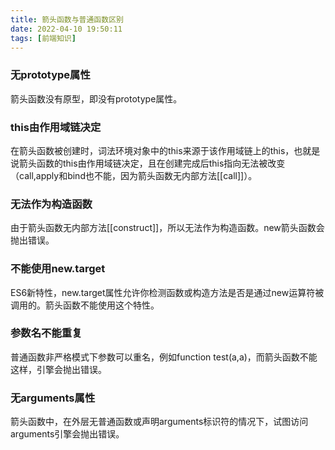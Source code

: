 ```yaml
---
title: 箭头函数与普通函数区别
date: 2022-04-10 19:50:11
tags: [前端知识]
---
```


### 无prototype属性
箭头函数没有原型，即没有prototype属性。
### this由作用域链决定
在箭头函数被创建时，词法环境对象中的this来源于该作用域链上的this，也就是说箭头函数的this由作用域链决定，且在创建完成后this指向无法被改变（call,apply和bind也不能，因为箭头函数无内部方法[[call]]）。

<!--more-->

### 无法作为构造函数
由于箭头函数无内部方法[[construct]]，所以无法作为构造函数。new箭头函数会抛出错误。
### 不能使用new.target
ES6新特性，new.target属性允许你检测函数或构造方法是否是通过new运算符被调用的。箭头函数不能使用这个特性。
### 参数名不能重复
普通函数非严格模式下参数可以重名，例如function test(a,a)，而箭头函数不能这样，引擎会抛出错误。
### 无arguments属性
箭头函数中，在外层无普通函数或声明arguments标识符的情况下，试图访问arguments引擎会抛出错误。
